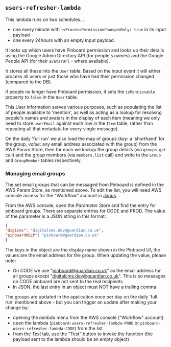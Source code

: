 ## `users-refresher-lambda`

This lambda runs on two schedules...

- one every minute with `isProcessPermissionChangesOnly: true` in its input payload
- one every 24hours with an empty input payload.

It looks up which users have Pinboard permission and looks up their details using the Google Admin Directory API (for people's names) and the Google People API (for their `avatarUrl` - where available).

It stores all these into the `User` table. Based on the input event it will either process all users or just those who have had their permission changed (compared to the DB).

If people no longer have Pinboard permission, it sets the `isMentionable` property to `false` in the `User` table.

This User information serves various purposes, such as populating the list of people available to 'mention', as well as acting as a lookup for resolving people's names and avatars in the display of each item (meaning we only need to store `userEmail` against each row in the `Item` table, rather than repeating all that metadata for every single message).

On the daily 'full run' we also load the map of groups (_key_: a 'shorthand' for the group, _value_: any email address associated with the group) from the AWS Param Store, then for each we lookup the group details (via `groups.get` call) and the group members (via `members.list` call) and write to the `Group` and `GroupMember` tables respectively.

### Managing email groups

The set email groups that can be messaged from Pinboard is defined in the AWS Param Store, as mentioned above. To edit the list, you will need AWS console access for the "Workflow" account in [Janus](https://janus.gutools.co.uk/).

From the AWS console, open the *Parameter Store* and find the entry for pinboard groups. There are separate entries for CODE and PROD. The value of the parameter is a JSON string in this format:
```JSON
{
"digicms": "digitalcms.dev@guardian.co.uk", 
"pinboardHELP": "pinboard@guardian.co.uk"
}
```

The keys in the object are the display name shown in the Pinboard UI, the values are the email address for the group. When updating the value, please note:
 - On CODE we use "pinboard@guardian.co.uk" as the email address for all groups except "digitalcms.dev@guardian.co.uk". This is so messages on CODE pinboard are not sent to the real recipients
 - In JSON, the last entry in an object must NOT have a trailing comma

  The groups are updated in the application once per day on the daily 'full run' mentioned above - but you can trigger an update after making your change by:
   - opening the *lambda* menu from the AWS console ("Workflow" account)
   - open the lambda (`pinboard-users-refresher-lambda-PROD` or `pinboard-users-refresher-lambda-CODE`) from the list
   - from the *Test* tab, use the "Test" button to invoke the function (the payload sent to the lambda should be an empty object)